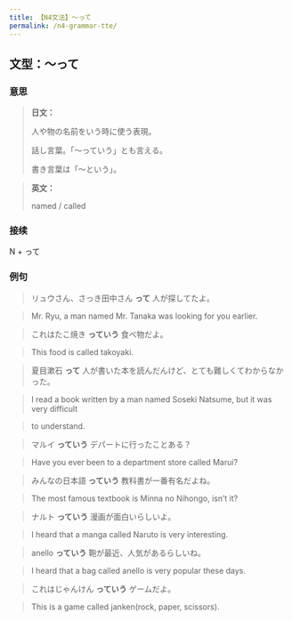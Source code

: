 ```yaml
---
title: 【N4文法】〜って
permalink: /n4-grammar-tte/
---
```


## 文型：〜って

### 意思

> **日文：**
> 
> 人や物の名前をいう時に使う表現。
> 
> 話し言葉。「〜っていう」とも言える。
> 
> 書き言葉は「〜という」。


> **英文：**
> 
> named / called


### 接续

N + って

### 例句

> リュウさん、さっき田中さん **って** 人が探してたよ。

> Mr. Ryu, a man named Mr. Tanaka was looking for you earlier.

> これはたこ焼き **っていう** 食べ物だよ。

> This food is called takoyaki.

> 夏目漱石 **って** 人が書いた本を読んだんけど、とても難しくてわからなかった。

> I read a book written by a man named Soseki Natsume, but it was very difficult

> to understand.

> マルイ **っていう** デパートに行ったことある？

> Have you ever been to a department store called Marui?

> みんなの日本語 **っていう** 教科書が一番有名だよね。

> The most famous textbook is Minna no Nihongo, isn’t it?

> ナルト **っていう** 漫画が面白いらしいよ。

> I heard that a manga called Naruto is very interesting.

> anello **っていう** 鞄が最近、人気があるらしいね。

> I heard that a bag called anello is very popular these days.

> これはじゃんけん **っていう** ゲームだよ。

> This is a game called janken(rock, paper, scissors).

